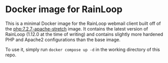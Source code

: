 # Docker image for RainLoop

This is a minimal Docker image for the RainLoop webmail client built off of the [php:7.2.7-apache-stretch](https://hub.docker.com/_/php/) image. It contains the latest version of RainLoop (1.12.0 at the time of writing) and contains slightly more hardened PHP and Apache2 configurations than the base image.

To use it, simply run `docker compose up -d` in the working directory of this repo.
